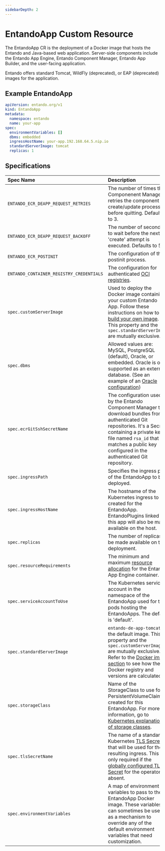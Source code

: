 ```yaml
---
sidebarDepth: 2
---
```


# EntandoApp Custom Resource 
The EntandoApp CR is the deployment of a Docker image that hosts the Entando and Java-based web application. Server-side components include the Entando App Engine, Entando Component Manager, Entando App Builder, and the user-facing application.
 
Entando offers standard Tomcat, WildFly (deprecated), or EAP (deprecated) images for the application.

## Example EntandoApp
 
```yaml
apiVersion: entando.org/v1
kind: EntandoApp
metadata:
  namespace: entando
  name: your-app    
spec:
  environmentVariables: []
  dbms: embedded
  ingressHostName: your-app.192.168.64.5.nip.io
  standardServerImage: tomcat
  replicas: 1
 ```
## Specifications 
| Spec Name | Description |
| :- | :- |
|  `ENTANDO_ECR_DEAPP_REQUEST_RETRIES`|  The number of times the Componenent Manager retries the component create/update process before quitting. Defaults to 3. |
| `ENTANDO_ECR_DEAPP_REQUEST_BACKOFF` | The number of seconds to wait before the next 'create' attempt is executed. Defaults to 5. |
| `ENTANDO_ECR_POSTINIT` | The configuration of the postinit process. |
| `ENTANDO_CONTAINER_REGISTRY_CREDENTIALS` | The configuration for authenticated [OCI registries](../../tutorials/curate/bundle-private-images.md). |
| `spec.customServerImage`|  Used to deploy the Docker image containing your custom Entando App. Follow these instructions on how to [build your own image](../../tutorials/devops/build-core-image.md). This property and the `spec.standardServerImage` are mutually exclusive.|
|`spec.dbms` | Allowed values are: MySQL, PostgreSQL (default), Oracle, or embedded. Oracle is only supported as an external database. (See an example of an [Oracle configuration](../consume/identity-management.md#configuring-keycloak-with-an-external-oracle-dbsm))|
|`spec.ecrGitSshSecretName`| The configuration used by the Entando Component Manager to download bundles from authenticated Git repositories. It's a Secret containing a private key file named `rsa_id` that matches a public key configured in the authenticated Git repository.|
|`spec.ingressPath`| Specifies the ingress path of the EntandoApp to be deployed. |
|`spec.ingressHostName`| The hostname of the Kubernetes ingress to be created for the EntandoApp. EntandoPlugins linked to this app will also be made available on the host.|
|`spec.replicas`| The number of replicas to be made available on the deployment.|
|`spec.resourceRequirements`| The minimum and maximum [resource allocation](../reference/custom-resources.md#general-resourcerequirements-specifications) for the Entando App Engine container.|
|`spec.serviceAccountToUse`| The Kubernetes service account in the namespace of the EntandoApp used for the pods hosting the EntandoApps. The default is 'default'.|
|`spec.standardServerImage`| `entando-de-app-tomcat` is the default image. This property and the `spec.customServerImage` are mutually exclusive. Refer to the [Docker image section](https://github.com/entando-k8s/entando-k8s-controller-coordinator/blob/master/charts/entando-k8s-controller-coordinator/README.md#how-it-resolves-docker-images) to see how the Docker registry and versions are calculated.|
|`spec.storageClass` | Name of the StorageClass to use for PersistentVolumeClaims created for this EntandoApp. For more information, go to [Kubernetes explanation of storage classes](https://kubernetes.io/docs/concepts/storage/storage-classes/).|
|`spec.tlsSecretName` | The name of a standard Kubernetes [TLS Secret](https://kubernetes.io/docs/concepts/services-networking/ingress/#tls) that will be used for the resulting ingress. This is only required if the [globally configured TLS Secret](https://github.com/entando-k8s/entando-k8s-controller-coordinator/blob/master/charts/entando-k8s-controller-coordinator/README.md#tls) for the operator is absent. |
|`spec.environmentVariables`| A map of environment variables to pass to the EntandoApp Docker image. These variables can sometimes be used as a mechanism to override any of the default environment variables that need customization.|